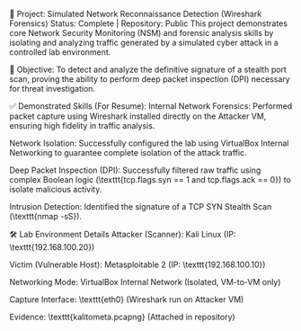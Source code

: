 🔬 Project: Simulated Network Reconnaissance Detection (Wireshark Forensics)
Status: Complete | Repository: Public
This project demonstrates core Network Security Monitoring (NSM) and forensic analysis skills by isolating and analyzing traffic generated by a simulated cyber attack in a controlled lab environment.

🎯 Objective:
To detect and analyze the definitive signature of a stealth port scan, proving the ability to perform deep packet inspection (DPI) necessary for threat investigation.

✅ Demonstrated Skills (For Resume):
Internal Network Forensics: Performed packet capture using Wireshark installed directly on the Attacker VM, ensuring high fidelity in traffic analysis.

Network Isolation: Successfully configured the lab using VirtualBox Internal Networking to guarantee complete isolation of the attack traffic.

Deep Packet Inspection (DPI): Successfully filtered raw traffic using complex Boolean logic (\texttt{tcp.flags.syn == 1 and tcp.flags.ack == 0}) to isolate malicious activity.

Intrusion Detection: Identified the signature of a TCP SYN Stealth Scan (\texttt{nmap -sS}).

🛠️ Lab Environment Details
Attacker (Scanner): Kali Linux (IP: \texttt{192.168.100.20})

Victim (Vulnerable Host): Metasploitable 2 (IP: \texttt{192.168.100.10})

Networking Mode: VirtualBox Internal Network (Isolated, VM-to-VM only)

Capture Interface: \texttt{eth0} (Wireshark run on Attacker VM)

Evidence: \texttt{kalitometa.pcapng} (Attached in repository)
